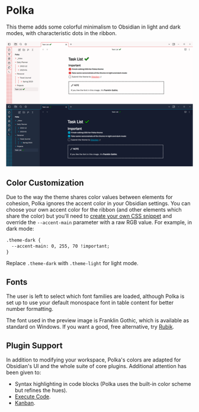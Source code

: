 # Polka

This theme adds some colorful minimalism to Obsidian in light and dark modes, with characteristic dots in the ribbon.

![Screenshot](polka.png)

## Color Customization

Due to the way the theme shares color values between elements for cohesion, Polka ignores the accent color in your Obsidian settings. You can choose your own accent color for the ribbon (and other elements which share the color) but you'll need to [create your own CSS snippet](https://help.obsidian.md/Extending+Obsidian/CSS+snippets) and override the `--accent-main` parameter with a raw RGB value. For example, in dark mode:

```
.theme-dark {
  --accent-main: 0, 255, 70 !important;
}
```

Replace `.theme-dark` with `.theme-light` for light mode.

## Fonts

The user is left to select which font families are loaded, although Polka is set up to use your default monospace font in table content for better number formatting.

The font used in the preview image is Franklin Gothic, which is available as standard on Windows. If you want a good, free alternative, try [Rubik](https://fonts.google.com/specimen/Rubik).

## Plugin Support

In addition to modifying your workspace, Polka's colors are adapted for Obsidian's UI and the whole suite of core plugins. Additional attention has been given to:

- Syntax highlighting in code blocks (Polka uses the built-in color scheme but refines the hues).
- [Execute Code](https://github.com/twibiral/obsidian-execute-code).
- [Kanban](https://github.com/mgmeyers/obsidian-kanban).
